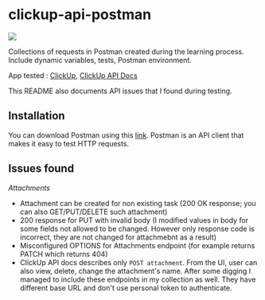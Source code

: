 # clickup-api-postman

![](https://img.shields.io/badge/Tools-Postman-informational?style=flat&logo=postman&logoColor=white&color=blueviolet)


Collections of requests in Postman created during the learning process. Include dynamic variables, tests, Postman environment. 

App tested : [ClickUp](https://clickup.com/), [ClickUp API Docs](https://clickup.com/api )

This README also documents API issues that I found during testing. 

## Installation

You can download Postman using this [link](https://www.postman.com/). Postman is an API client that makes it easy to test HTTP requests.

## Issues found

*Attachments*
* Attachment can be created for non existing task (200 OK response; you can also GET/PUT/DELETE such attachment)
* 200 response for PUT with invalid body (I modified values in body for some fields not allowed to be changed. However only response code is incorrect, they are not changed for attachmebnt as a result)
* Misconfigured OPTIONS for Attachments endpoint (for example returns PATCH which returns 404)
* ClickUp API docs describes only `POST attachment`. From the UI, user can also view, delete, change the attachment's name. After some digging I managed to include these endpoints in my collection as well. They have different base URL and don't use personal token to authenticate.


